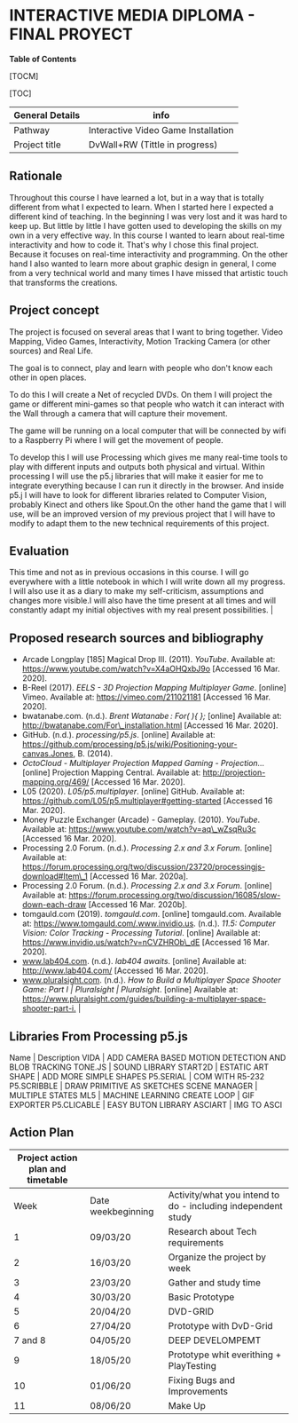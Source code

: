 


# INTERACTIVE MEDIA DIPLOMA - FINAL PROYECT

**Table of Contents**

[TOCM]

[TOC]

 General Details | info
 --- | --- 
 Pathway | Interactive Video Game Installation 
 Project title | DvWall+RW (Tittle in progress) 
## Rationale

Throughout this course I have learned a lot, but in a way that is totally different from what I expected to learn. When I started here I expected a different kind of teaching. In the beginning I was very lost and it was hard to keep up. But little by little I have gotten used to developing the skills on my own in a very effective way. In this course I wanted to learn about real-time interactivity and how to code it. That&#39;s why I chose this final project. Because it focuses on real-time interactivity and programming. On the other hand I also wanted to learn more about graphic design in general, I come from a very technical world and many times I have missed that artistic touch that transforms the creations.

## Project concept

The project is focused on several areas that I want to bring together. Video Mapping, Video Games, Interactivity, Motion Tracking Camera (or other sources) and Real Life.

The goal is to connect, play and learn with people who don&#39;t know each other in open places.

To do this I will create a Net of recycled DVDs. On them I will project the game or different mini-games so that people who watch it can interact with the Wall through a camera that will capture their movement.

The game will be running on a local computer that will be connected by wifi to a Raspberry Pi where I will get the movement of people.

To develop this I will use Processing which gives me many real-time tools to play with different inputs and outputs both physical and virtual. Within processing I will use the p5.j libraries that will make it easier for me to integrate everything because I can run it directly in the browser. And inside p5.j I will have to look for different libraries related to Computer Vision, probably Kinect and others like Spout.On the other hand the game that I will use, will be an improved version of my previous project that I will have to modify to adapt them to the new technical requirements of this project. 

## Evaluation 

This time and not as in previous occasions in this course. I will go everywhere with a little notebook in which I will write down all my progress. I will also use it as a diary to make my self-criticism, assumptions and changes more visible.I will also have the time present at all times and will constantly adapt my initial objectives with my real present possibilities. |


## Proposed research sources and bibliography

- Arcade Longplay [185] Magical Drop III. (2011). _YouTube_. Available at: https://www.youtube.com/watch?v=X4aOHQxbJ9o [Accessed 16 Mar. 2020].
- B-Reel (2017). _EELS - 3D Projection Mapping Multiplayer Game_. [online] Vimeo. Available at: https://vimeo.com/211021181 [Accessed 16 Mar. 2020].
- bwatanabe.com. (n.d.). _Brent Watanabe : For( ){ };_ [online] Available at: http://bwatanabe.com/For\_installation.html [Accessed 16 Mar. 2020].
- GitHub. (n.d.). _processing/p5.js_. [online] Available at: https://github.com/processing/p5.js/wiki/Positioning-your-canvas.Jones, B. (2014). 
- _OctoCloud - Multiplayer Projection Mapped Gaming - Projection..._ [online] Projection Mapping Central. Available at: http://projection-mapping.org/469/ [Accessed 16 Mar. 2020].
- L05 (2020). _L05/p5.multiplayer_. [online] GitHub. Available at: https://github.com/L05/p5.multiplayer#getting-started [Accessed 16 Mar. 2020].
- Money Puzzle Exchanger (Arcade) - Gameplay. (2010). _YouTube_. Available at: https://www.youtube.com/watch?v=aq\_wZsqRu3c [Accessed 16 Mar. 2020].
- Processing 2.0 Forum. (n.d.). _Processing 2.x and 3.x Forum_. [online] Available at: https://forum.processing.org/two/discussion/23720/processingjs-download#Item\_1 [Accessed 16 Mar. 2020a].
- Processing 2.0 Forum. (n.d.). _Processing 2.x and 3.x Forum_. [online] Available at: https://forum.processing.org/two/discussion/16085/slow-down-each-draw [Accessed 16 Mar. 2020b].
- tomgauld.com (2019). _tomgauld.com_. [online] tomgauld.com. Available at: https://www.tomgauld.com/.www.invidio.us. (n.d.). 
_11.5: Computer Vision: Color Tracking - Processing Tutorial_. [online] Available at: https://www.invidio.us/watch?v=nCVZHROb\_dE [Accessed 16 Mar. 2020].
- www.lab404.com. (n.d.). _lab404 awaits_. [online] Available at: http://www.lab404.com/ [Accessed 16 Mar. 2020].
- www.pluralsight.com. (n.d.). _How to Build a Multiplayer Space Shooter Game: Part I | Pluralsight | Pluralsight_. [online] Available at: https://www.pluralsight.com/guides/building-a-multiplayer-space-shooter-part-i.‌ |

## Libraries From Processing p5.js

Name | Description
VIDA | ADD CAMERA BASED MOTION DETECTION AND BLOB TRACKING
TONE.JS | SOUND LIBRARY
START2D | ESTATIC ART
SHAPE | ADD MORE SIMPLE SHAPES
P5.SERIAL | COM WITH R5-232
P5.SCRIBBLE | DRAW PRIMITIVE AS SKETCHES
SCENE MANAGER | MULTIPLE STATES
ML5 | MACHINE LEARNING
CREATE LOOP | GIF EXPORTER
P5.CLICABLE | EASY BUTON LIBRARY
ASCIART | IMG TO ASCI




## Action Plan
| Project action plan and timetable |   |   |
| --- | --- | --- |
| Week | Date weekbeginning | Activity/what you intend to do - including independent study | Resources/ what you will need to do |
| 1 | 09/03/20 | Research about Tech requirements | Read about diferent similar projects |
| 2 | 16/03/20 | Organize the project by week | look for different tools to track my progress on the project and help me achieve my goals |
| 3 | 23/03/20 | Gather and study time | Gather books and take notes on everything relevant to my project |
| 4 | 30/03/20 | Basic Prototype | Motion TrackingProyection Mapping |
| 5 | 20/04/20 | DVD-GRID | Build the physical surface |
| 6 | 27/04/20 | Prototype with DvD-Grid | Map the Game into the new surface.Think about where to put the camara, proyector and players |
| 7 and 8 | 04/05/20 | DEEP DEVELOMPEMT | Game PlayMechanicsTry to develop MiniGames (retro-games) |
| 9 | 18/05/20 | Prototype whit everithing + PlayTesting | Put everithing together and Test with people |
| 10 | 01/06/20 | Fixing Bugs and Improvements | try to improve anything that doesn&#39;t react in a gentle way. And try to optimize the operation of the functions  |
| 11 | 08/06/20 | Make Up | Final details and some work on the final aesthetic of the game |
